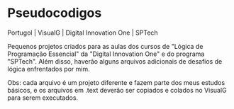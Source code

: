 # Pseudocodigos
Portugol | VisualG | Digital Innovation One | SPTech

Pequenos projetos criados para as aulas dos cursos de "Lógica de Programação Essencial" da "Digital Innovation One" e do programa "SPTech". Além disso, haverão alguns arquivos adicionais de desafios de lógica enfrentados por mim.

Obs: cada arquivo é um projeto diferente e fazem parte dos meus estudos básicos, e os arquivos em .text deverão ser copiados e colados no VisualG para serem executados.
